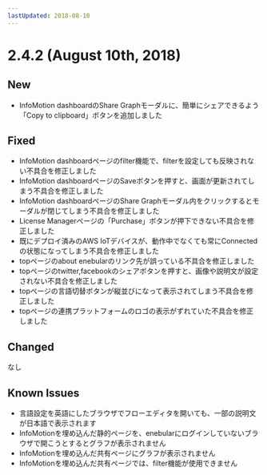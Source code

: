 ```yaml
---
lastUpdated: 2018-08-10
---
```


# 2.4.2 (August 10th, 2018)

## New

- InfoMotion dashboardのShare Graphモーダルに、簡単にシェアできるよう「Copy to clipboard」ボタンを追加しました

## Fixed

- InfoMotion dashboardページのfilter機能で、filterを設定しても反映されない不具合を修正しました
- InfoMotion dashboardページのSaveボタンを押すと、画面が更新されてしまう不具合を修正しました
- InfoMotion dashboardページのShare Graphモーダル内をクリックするとモーダルが閉じてしまう不具合を修正しました
- License Managerページの「Purchase」ボタンが押下できない不具合を修正しました
- 既にデプロイ済みのAWS IoTデバイスが、動作中でなくても常にConnectedの状態になってしまう不具合を修正しました
- topページのabout enebularのリンク先が誤っている不具合を修正しました
- topページのtwitter,facebookのシェアボタンを押すと、画像や説明文が設定されない不具合を修正しました
- topページの言語切替ボタンが縦並びになって表示されてしまう不具合を修正しました
- topページの連携プラットフォームのロゴの表示がずれていた不具合を修正しました

## Changed

なし

## Known Issues

- 言語設定を英語にしたブラウザでフローエディタを開いても、一部の説明文が日本語で表示されます
- InfoMotionを埋め込んだ静的ページを、enebularにログインしていないブラウザで開こうとするとグラフが表示されません
- InfoMotionを埋め込んだ共有ページにグラフが表示されません
- InfoMotionを埋め込んだ共有ページでは、filter機能が使用できません